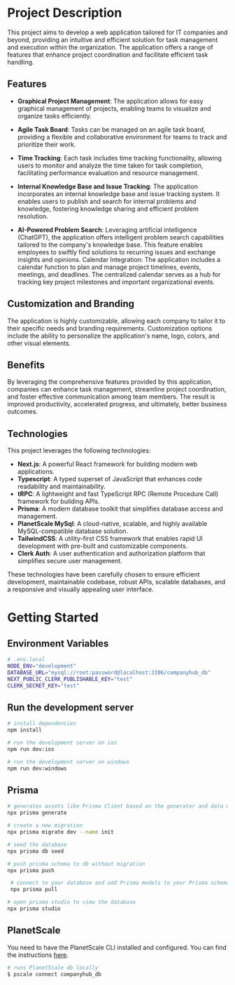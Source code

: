 
# Project Description


This project aims to develop a web application tailored for IT companies and beyond, providing an intuitive and efficient solution for task management and execution within the organization. The application offers a range of features that enhance project coordination and facilitate efficient task handling.

## Features
- **Graphical Project Management**: The application allows for easy graphical management of projects, enabling teams to visualize and organize tasks efficiently.


- **Agile Task Board**: Tasks can be managed on an agile task board, providing a flexible and collaborative environment for teams to track and prioritize their work.


- **Time Tracking**: Each task includes time tracking functionality, allowing users to monitor and analyze the time taken for task completion, facilitating performance evaluation and resource management.


- **Internal Knowledge Base and Issue Tracking**: The application incorporates an internal knowledge base and issue tracking system. It enables users to publish and search for internal problems and knowledge, fostering knowledge sharing and efficient problem resolution.


- **AI-Powered Problem Search**: Leveraging artificial intelligence (ChatGPT), the application offers intelligent problem search capabilities tailored to the company's knowledge base. This feature enables employees to swiftly find solutions to recurring issues and exchange insights and opinions.
Calendar Integration: The application includes a calendar function to plan and manage project timelines, events, meetings, and deadlines. The centralized calendar serves as a hub for tracking key project milestones and important organizational events.


## Customization and Branding
The application is highly customizable, allowing each company to tailor it to their specific needs and branding requirements. Customization options include the ability to personalize the application's name, logo, colors, and other visual elements.

## Benefits
By leveraging the comprehensive features provided by this application, companies can enhance task management, streamline project coordination, and foster effective communication among team members. The result is improved productivity, accelerated progress, and ultimately, better business outcomes.


## Technologies

This project leverages the following technologies:

- **Next.js**: A powerful React framework for building modern web applications.
- **Typescript**: A typed superset of JavaScript that enhances code readability and maintainability.
- **tRPC**: A lightweight and fast TypeScript RPC (Remote Procedure Call) framework for building APIs.
- **Prisma**: A modern database toolkit that simplifies database access and management.
- **PlanetScale MySql**: A cloud-native, scalable, and highly available MySQL-compatible database solution.
- **TailwindCSS**: A utility-first CSS framework that enables rapid UI development with pre-built and customizable components.
- **Clerk Auth**: A user authentication and authorization platform that simplifies secure user management.

These technologies have been carefully chosen to ensure efficient development, maintainable codebase, robust APIs, scalable databases, and a responsive and visually appealing user interface.


# Getting Started


## Environment Variables

```bash
# .env.local
NODE_ENV="development"
DATABASE_URL="mysql://root:password@localhost:3306/companyhub_db"
NEXT_PUBLIC_CLERK_PUBLISHABLE_KEY="test"
CLERK_SECRET_KEY="test"
```

## Run the development server

```bash
# install dependencies
npm install

# run the development server on ios
npm run dev:ios

# run the development server on windows
npm run dev:windows
```

## Prisma

```bash
# generates assets like Prisma Client based on the generator and data model blocks defined in your prisma/schema.prisma file.
npx prisma generate
```
```bash
# create a new migration
npx prisma migrate dev --name init
```
```bash
# seed the database
npx prisma db seed 
```

```bash
# push prisma schema to db without migration
npx prisma push 
```
```bash
 # connect to your database and add Prisma models to your Prisma schema
 npx prisma pull
```


```bash
# open prisma studio to view the database
npx prisma studio
```

## PlanetScale
You need to have the PlanetScale CLI installed and configured. You can find the instructions [here](https://planetscale.com/docs/reference/planetscale-cli).

```bash
# runs PlanetScale db locally
$ pscale connect companyhub_db
```